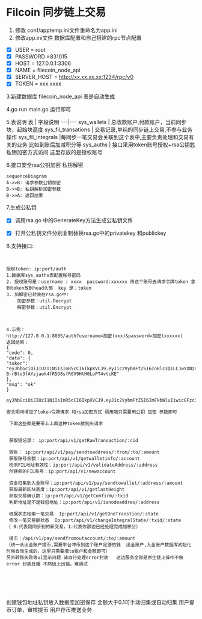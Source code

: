 #   Filcoin 同步链上交易

1. 修改 conf/apptemp.ini文件重命名为app.ini
2. 修改app.ini文件 数据库配置和自己搭建的rpc节点配置
- [x] USER = root
- [x] PASSWORD =831015
- [x] HOST = 127.0.0.1:3306
- [x] NAME = filecoin_node_api
- [x] SERVER_HOST = http://xx.xx.xx.xx:1234/rpc/v0
- [x] TOKEN = xxx.xxxx

3.新建数据库 filecoin_node_api 表是自动生成

4.go run main.go 运行即可




5.表说明
表 | 字段说明
---|---
sys_wallets          | 总收款账户,付款账户，当前同步块，起始块高度
sys_fil_transations   | 交易记录,单纯的同步链上交易,不参与业务操作
sys_fil_integrals            |每同步一笔交易会关联到这个表中,主要负责处理和交易有关的业务 比如到账后加减积分等
sys_auths | 接口采用token账号授权+rsa公钥匙私钥加密方式访问 这里存放的是授权账号



6.接口安全rsa公钥加密 私钥解密


```
sequenceDiagram
A->>B: 请求参数公钥加密
B->>B: 私钥解析加密参数
B->>A: 返回结果
```





7.生成公私钥

- [x]  调用rsa.go 中的GenerateKey方法生成公私钥文件
- [x]  打开公私钥文件分别复制替换rsa.go中的privatekey 和publickey




 8.支持接口:
~~~~


授权token: ip:port/auth
1.数据库sys_auths表配置账号密码
2. 授权账号是：username : xxxx  password:xxxxxx 用这个账号去请求令牌token 拿到token放到head头部  key 是：token
3. 加解密已封装在rsa.go中: 
    加密参数：util.Decrypt
    解密参数：util.Encrypt
 


4.示例：
http://127.0.0.1:8085/auth?username=加密(xxx)&password=加密(xxxxxx)
返回结果：
{
"code": 0,
"data": {
"token": "eyJhbGciOiJIUzI1NiIsInR5cCI6IkpXVCJ9.eyJ1c2VybmFtZSI6InRlc3QiLCJwYXNzd29yZCI6InRlc3QxMjM0NTYiLCJleHAiOjE2MDY1ODcwOTUsImlzcyI6Imdpbi1ibG9nIn0.z-B-rBto3fAYzjaek4fR5D8sfRGV9HtH0LoPT4vtcKE"
},
"msg": "ok"
}

eyJhbGciOiJIUzI1NiIsInR5cCI6IkpXVCJ9.eyJ1c2VybmFtZSI6ImFkbWluIiwicGFzc3dvcmQiOiIxMjM0NTY3IiwiZXhwIjoxNjU3MTk1MTExLCJpc3MiOiJnaW4tYmxvZyJ9.kNHnDe59MhPd5VZydWZvZescqyCajilwTgHKfjbf754

安全期间增加了token令牌请求 和rsa加密方式 调用端只需要用公钥 加密 参数即可
 
 下面这些都是要带上上面这种token放到头请求
 

 获取链记录： ip:port/api/v1/getRawTransaction/:cid 
 
 转账： ip:port/api/v1/pay/sendtoaddress/:from/:to/:amount
 获取账号余额：ip:port/api/v1/getwalletinfo/:account
 检测FIL地址有效性：ip:port/api/v1/validateAddress/:address
 创建新的FIL账号：ip:port/api/v1/newaccount    

 资金归集到入金账号：ip:port/api/v1/pay/sendtowallet/:address/:amount
 获取最新区块高度：ip:port/api/v1/getlastHeight 
 获取交易确认数：ip:port/api/v1/getComfirm/:txid 
 判断地址是不是钱包地址：ip:port/api/v1/isnodeaddres/:address

 根据状态检索一笔交易  Ip:port/api/v1/getOneTranstion/:state  
 修改一笔交易额状态  Ip:port/api/v1/changeIntegralState/:txid/:state
（ 0:代表刚同步到的新交易，1:代表你那边已经处理完成加积分）

 提币：/api/v1/pay/sendfromoutaccount/:to/:amount
（统一从出金账户提币,需要平台冲币到这个账户足够的钱  出金账户,入金账户数据库初始化时候自动生成的，这里只需要填to账户和金额即可）
另外转账失败等ui显示问题 请自行处理error封装   这边服务全部是原生链上操作不做error 封装处理 不然链上出错，难调试






~~~~


创建钱包地址私钥放入数据库加密保存
金额大于0.1可手动归集或自动归集
用户提币订单，审核提币
用户存币推送业务

